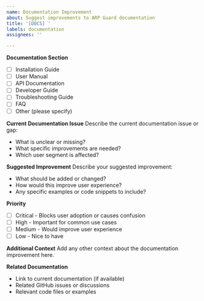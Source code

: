 ```yaml
---
name: Documentation Improvement
about: Suggest improvements to ARP Guard documentation
title: '[DOCS] '
labels: documentation
assignees: ''

---
```


**Documentation Section**
- [ ] Installation Guide
- [ ] User Manual
- [ ] API Documentation
- [ ] Developer Guide
- [ ] Troubleshooting Guide
- [ ] FAQ
- [ ] Other (please specify)

**Current Documentation Issue**
Describe the current documentation issue or gap:
- What is unclear or missing?
- What specific improvements are needed?
- Which user segment is affected?

**Suggested Improvement**
Describe your suggested improvement:
- What should be added or changed?
- How would this improve user experience?
- Any specific examples or code snippets to include?

**Priority**
- [ ] Critical - Blocks user adoption or causes confusion
- [ ] High - Important for common use cases
- [ ] Medium - Would improve user experience
- [ ] Low - Nice to have

**Additional Context**
Add any other context about the documentation improvement here.

**Related Documentation**
- Link to current documentation (if available)
- Related GitHub issues or discussions
- Relevant code files or examples 